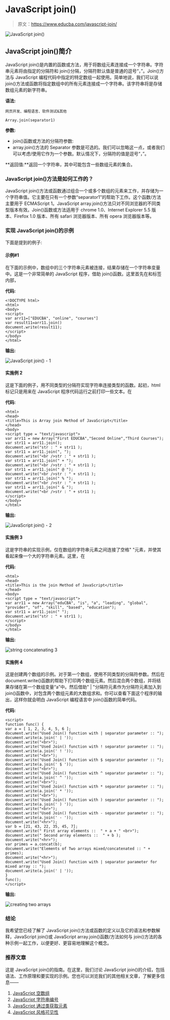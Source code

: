 # JavaScript join()

> 原文：<https://www.educba.com/javascript-join/>

![JavaScript join()](img/01fa43f1f342655d75f44ef06ac2f2ae.png)



## JavaScript join()简介

JavaScript join()是内置的函数或方法，用于将数组元素连接成一个字符串。字符串元素将由指定的分隔符和 join()分隔，分隔符默认值是普通的逗号“，”。Join()方法与 JavaScript 编程代码中指定的特定数组一起使用。简单地说，我们可以说 join()方法或函数将指定数组中的所有元素连接成一个字符串。该字符串将是存储数组元素的新字符串。

**语法:**

<small>网页开发、编程语言、软件测试&其他</small>

```
Array.join(separator1)
```

**参数:**

*   join()函数或方法的分隔符参数:
*   array.join()方法的 Separator 参数是可选的。我们可以忽略这一点，或者我们可以考虑/使用它作为一个参数。默认情况下，分隔符的值是逗号“，”。

**返回值:**返回一个字符串，其中可能包含一些数组元素的集合。

### JavaScript join()方法是如何工作的？

JavaScript join()方法或函数通过组合一个或多个数组的元素来工作，并存储为一个字符串值。它主要在只有一个参数“separator1”的帮助下工作。这个函数/方法主要用于 ECMAScript 1。JavaScript array.join()方法只对不同浏览器的不同类型版本有效。Join()函数或方法适用于 chrome 1.0、Internet Explorer 5.5 版本、Firefox 1.0 版本、所有 safari 浏览器版本、所有 opera 浏览器版本等。

### 实现 JavaScript join()的示例

下面是提到的例子:

#### 示例#1

在下面的示例中，数组中的三个字符串元素被连接，结果存储在一个字符串变量中。这是一个非常简单的 JavaScript 程序，借助 join()函数。这里首先在和标签内部，

**代码:**

```
<!DOCTYPE html>
<html>
<body>
<script>
var arr11=["EDUCBA", "online", "courses"]
var result11=arr11.join()
document.write(result11);
</script>
</body>
</html>
```

**输出:**

![JavaScript join() - 1](img/dba44b14cc396638f2f0738c0674e443.png)



#### 实施例 2

这是下面的例子，用不同类型的分隔符实现字符串连接类型的函数。起初，html 标记只是用来在 JavaScript 程序代码运行之前打印一些文本。在

**代码:**

```
<html>
<head>
<title>This is Array join Method of JavaScript</title>
</head>
<body>
<script type = "text/javascript">
var arr11 = new Array("First EDUCBA","Second Online","Third Courses");
var str11 = arr11.join();
document.write("str : " + str11 );
var str11 = arr11.join(", ");
document.write("<br />str : " + str11 );
var str11 = arr11.join(" + ");
document.write("<br />str : " + str11 );
var str11 = arr11.join(" @ ");
document.write("<br />str : " + str11 );
var str11 = arr11.join(" % ");
document.write("<br />str : " + str11 );
var str11 = arr11.join(" & ");
document.write("<br />str : " + str11 );
</script>
</body>
</html>
```

**输出:**

![JavaScript join() - 2](img/3d2fe1f4ea96beb87b3e3e09ae6131e8.png)



#### 实施例 3

这是字符串的实现示例，仅在数组的字符串元素之间连接了空格" "元素，并使其看起来像一个大的字符串元素。这里，在

**代码:**

```
<html>
<head>
<title>This is the join Method of JavaScript</title>
</head>
<body>
<script type = "text/javascript">
var arr11 = new Array("eduCBA", "is", "a", "leading", "global", "provider", "of", "skill", "based", "education");
var str11 = arr11.join(" ");
document.write("str : " + str11 );
</script>
</body>
</html>
```

**输出:**

![string concatenating 3](img/88d22bef5230e73b05bf2b904e7cb1e4.png)



#### 实施例 4

这是创建两个数组的示例。对于第一个数组，使用不同类型的分隔符参数。然后在 document.write()函数的帮助下打印两个数组元素。然后混合两个数组，并将结果存储在第一个数组变量“a”中。然后借助" | "分隔符元素作为分隔符元素加入到 join()函数中，对包含两个数组元素的大数组求和。你可以查看下面这个程序的输出，这样你就会明白 JavaScript 编程语言中 join()函数的简单代码。

**代码:**

```
<script>
function func() {
var a = [ 1, 2, 3, 4, 5, 6 ];
document.write("Used Join() function with | separator parameter :: ");
document.write(a.join(' | '));
document.write("<br>");
document.write("Used Join() function with ! separator parameter :: ");
document.write(a.join(' ! '));
document.write("<br>");
document.write("Used Join() function with $ separator parameter :: ");
document.write(a.join(' $ '));
document.write("<br>");
document.write("Used Join() function with ^ separator parameter :: ");
document.write(a.join(' ^ '));
document.write("<br>");
document.write("Used Join() function with * separator parameter :: ");
document.write(a.join(' * '));
document.write("<br>");
document.write("Used Join() function with ) separator parameter :: ");
document.write(a.join(' ) '));
document.write("<br>");
document.write("Used Join() function with - separator parameter :: ");
document.write(a.join(' - '));
document.write("<hr>");
var b = [21, 43, 22, 35, 45, 7];
document.write(" First array elements ::  " + a + " <br>");
document.write(" Second array elements ::  " + b );
document.write("<hr>");
var primes = a.concat(b);
document.write("Elements of Two arrays mixed/concatenated :: " + primes);
document.write("<hr>");
document.write("Used Join() function with | separator parameter for mixed array :: ");
document.write(a.join(' | '));
}
func();
</script>
```

**输出:**

![creating two arrays](img/6553e76a4110a55624e60fb5eaefa895.png)



### 结论

我希望您已经了解了 JavaScript join()方法或函数的定义以及它的语法和参数解释，JavaScript join()或 JavaScript array.join()函数/方法如何与 join()方法的各种示例一起工作，以便更好、更容易地理解这个概念。

### 推荐文章

这是 JavaScript join()的指南。在这里，我们讨论 JavaScript join()的介绍，包括语法、工作原理和要实现的示例。您也可以浏览我们的其他相关文章，了解更多信息——

1.  [JavaScript 空数组](https://www.educba.com/javascript-empty-array/)
2.  [JavaScript 字符串编号](https://www.educba.com/javascript-string-to-number/)
3.  [JavaScript 通过类获取元素](https://www.educba.com/javascript-get-element-by-class/)
4.  [JavaScript 风格可见性](https://www.educba.com/javascript-style-visibility/)





